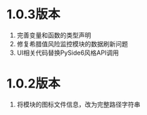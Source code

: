# 1.0.3版本

1. 完善变量和函数的类型声明
2. 修复希腊值风险监控模块的数据刷新问题
3. UI相关代码替换PySide6风格API调用


# 1.0.2版本

1. 将模块的图标文件信息，改为完整路径字符串
